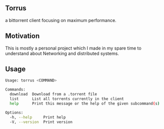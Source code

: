 ## Torrus
a bittorrent client focusing on maximum performance.
## Motivation
This is mostly a personal project which I made in my spare time to understand about Networking and distributed systems. 
## Usage 
```bash 
Usage: torrus <COMMAND>

Commands:
  download  Download from a .torrent file
  list      List all torrents currently in the client
  help      Print this message or the help of the given subcommand(s)

Options:
  -h, --help     Print help
  -V, --version  Print version
```

